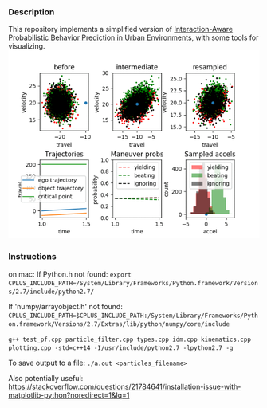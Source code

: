### Description

This repository implements a simplified version of [Interaction-Aware Probabilistic Behavior Prediction in Urban Environments](https://arxiv.org/pdf/1804.10467.pdf), with some tools for visualizing.
![](speed_up_late.gif)

### Instructions

on mac:
If Python.h not found: `export CPLUS_INCLUDE_PATH=/System/Library/Frameworks/Python.framework/Versions/2.7/include/python2.7/`

If 'numpy/arrayobject.h' not found: `CPLUS_INCLUDE_PATH=$CPLUS_INCLUDE_PATH:/System/Library/Frameworks/Python.framework/Versions/2.7/Extras/lib/python/numpy/core/include`

`g++ test_pf.cpp particle_filter.cpp types.cpp idm.cpp kinematics.cpp plotting.cpp -std=c++14 -I/usr/include/python2.7 -lpython2.7 -g`

To save output to a file:
`./a.out <particles_filename>`

Also potentially useful: https://stackoverflow.com/questions/21784641/installation-issue-with-matplotlib-python?noredirect=1&lq=1